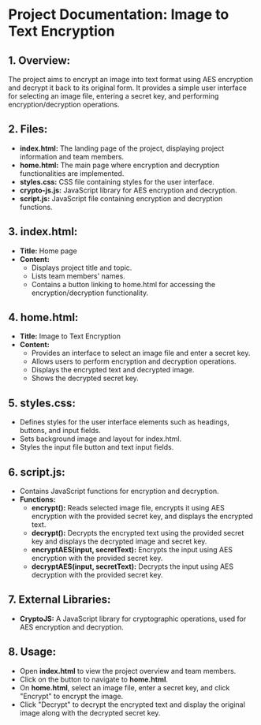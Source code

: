 # Project Documentation: Image to Text Encryption 
## 1. Overview: 
The project aims to encrypt an image into text format using AES encryption and decrypt it back to its 
original form. It provides a simple user interface for selecting an image file, entering a secret key, and 
performing encryption/decryption operations. 
## 2. Files: 
+ **index.html:** The landing page of the project, displaying project information and team members. 
+ **home.html:** The main page where encryption and decryption functionalities are implemented. 
+ **styles.css:** CSS file containing styles for the user interface. 
+ **crypto-js.js:** JavaScript library for AES encryption and decryption. 
+ **script.js:** JavaScript file containing encryption and decryption functions. 
## 3. index.html: 
+ **Title:** Home page 
+ **Content:** 
  + Displays project title and topic. 
  + Lists team members' names. 
  + Contains a button linking to home.html for accessing the encryption/decryption 
functionality. 
## 4. home.html: 
+ **Title:** Image to Text Encryption 
+ **Content:** 
  + Provides an interface to select an image file and enter a secret key. 
  + Allows users to perform encryption and decryption operations. 
  + Displays the encrypted text and decrypted image. 
  + Shows the decrypted secret key. 
## 5. styles.css: 
+ Defines styles for the user interface elements such as headings, buttons, and input fields. 
+ Sets background image and layout for index.html. 
+ Styles the input file button and text input fields. 
## 6. script.js: 
+ Contains JavaScript functions for encryption and decryption. 
+ **Functions:**
  + **encrypt():**
     Reads selected image file, encrypts it using AES encryption with the provided 
     secret key, and displays the encrypted text. 
  + **decrypt():**
    Decrypts the encrypted text using the provided secret key and displays the 
    decrypted image and secret key. 
  + **encryptAES(input, secretText):**
    Encrypts the input using AES encryption with the 
    provided secret key. 
  + **decryptAES(input, secretText):**
    Decrypts the input using AES decryption with the 
    provided secret key. 
## 7. External Libraries: 
+ **CryptoJS:**
  A JavaScript library for cryptographic operations, used for AES encryption and 
  decryption. 
## 8. Usage: 
+ Open **index.html** to view the project overview and team members. 
+ Click on the button to navigate to **home.html**. 
+ On **home.html**, select an image file, enter a secret key, and click "Encrypt" to encrypt the image. 
+ Click "Decrypt" to decrypt the encrypted text and display the original image along with the 
decrypted secret key. 
